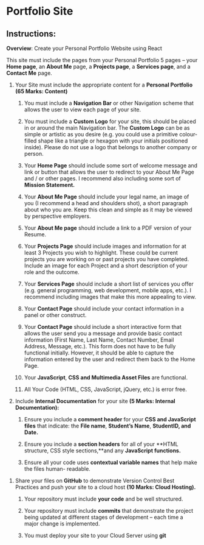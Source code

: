 # Portfolio Site

## Instructions:

**Overview**: Create your Personal Portfolio Website using React

This site must include the pages from your Personal Portfolio 5 pages
– your **Home page**, an **About Me** page, a **Projects page**, a
**Services page**, and a **Contact Me** page.

1.  Your Site must include the appropriate content for a **Personal
    Portfolio (65 Marks: Content)**

    1.  You must include a **Navigation Bar** or other Navigation scheme
        that allows the user to view each page of your site.

    2.  You must include a **Custom Logo** for your site, this should be
        placed in or around the main Navigation bar. The **Custom Logo**
        can be as simple or artistic as you desire (e.g. you could use a
        primitive colour-filled shape like a triangle or hexagon with
        your initials positioned inside). Please do not use a logo that
        belongs to another company or person.

    3.  Your **Home Page** should include some sort of welcome message
        and link or button that allows the user to redirect to your
        About Me Page and / or other pages. I recommend also including
        some sort of **Mission Statement.**

    4.  Your **About Me Page** should include your legal name, an image
        of you (I recommend a head and shoulders shot), a short
        paragraph about who you are. Keep this clean and simple as it
        may be viewed by perspective employers.

    5.  Your **About Me page** should include a link to a PDF version of
        your Resume.

    6.  Your **Projects Page** should include images and information for
        at least 3 Projects you wish to highlight. These could be
        current projects you are working on or past projects you have
        completed. Include an image for each Project and a short
        description of your role and the outcome.

    7.  Your **Services Page** should include a short list of services
        you offer (e.g. general programming, web development, mobile
        apps, etc.). I recommend including images that make this more
        appealing to view.

    8.  Your **Contact Page** should include your contact information in
        a panel or other construct.

    9.  Your **Contact Page** should include a short interactive form
        that allows the user send you a message and provide basic
        contact information (First Name, Last Name, Contact Number,
        Email Address, Message, etc.). This form does not have to be
        fully functional initially. However, it should be able to
        capture the information entered by the user and redirect them
        back to the Home Page.

    10. Your **JavaScript**, **CSS and Multimedia Asset Files** are
        functional.

    11. All Your Code (HTML, CSS, JavaScript, jQuery, etc.) is error
        free.

1.  Include **Internal Documentation** for your site **(5 Marks:
    Internal Documentation):**

    1.  Ensure you include a **comment header** for your **CSS and
        JavaScript files** that indicate: the **File name**, **Student’s Name**, **StudentID, and Date.**

    1.  Ensure you include a **section headers** for all of your **HTML structure, CSS style sections,**and any **JavaScript functions.**

    1.  Ensure all your code uses **contextual variable names** that help
    make the files human- readable.

<!-- -->

1.  Share your files on **GitHub** to demonstrate Version Control Best
    Practices and push your site to a cloud host **(10 Marks: Cloud
    Hosting).**

    1.  Your repository must include **your code** and be well
        structured.

    1.  Your repository must include **commits** that demonstrate the
        project being updated at different stages of development – each
        time a major change is implemented.

    1.  You must deploy your site to your Cloud Server using **git**

